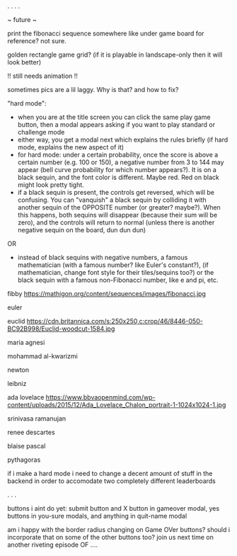 .
.
.
.

~ future ~

print the fibonacci sequence somewhere like under game board for reference? not sure.

golden rectangle game grid? (if it is playable in landscape-only then it will look better)

!! still needs animation !!

sometimes pics are a lil laggy. Why is that? and how to fix?

"hard mode":

- when you are at the title screen you can click the same play game button, then a modal appears asking if you want to play standard or challenge mode
- either way, you get a modal next which explains the rules briefly (if hard mode, explains the new aspect of it)
- for hard mode: under a certain probability, once the score is above a certain number (e.g. 100 or 150), a negative number from 3 to 144 may appear (bell curve probability for which number appears?). It is on a black sequin, and the font color is different. Maybe red. Red on black might look pretty tight.
- if a black sequin is present, the controls get reversed, which will be confusing. You can "vanquish" a black sequin by colliding it with another sequin of the OPPOSITE number (or greater? maybe?). When this happens, both sequins will disappear (because their sum will be zero), and the controls will return to normal (unless there is another negative sequin on the board, dun dun dun)

OR

- instead of black sequins with negative numbers, a famous mathematician (with a famous number? like Euler's constant?), (if mathematician, change font style for their tiles/sequins too?) or the black sequin with a famous non-Fibonacci number, like e and pi, etc.

fibby
https://mathigon.org/content/sequences/images/fibonacci.jpg

euler

euclid
https://cdn.britannica.com/s:250x250,c:crop/46/8446-050-BC92B998/Euclid-woodcut-1584.jpg

maria agnesi

mohammad al-kwarizmi

newton

leibniz

ada lovelace
https://www.bbvaopenmind.com/wp-content/uploads/2015/12/Ada_Lovelace_Chalon_portrait-1-1024x1024-1.jpg

srinivasa ramanujan

renee descartes

blaise pascal

pythagoras

if i make a hard mode i need to change a decent amount of stuff in the backend in order to accomodate two completely different leaderboards

.
.
.

buttons i aint do yet: submit button and X button in gameover modal, yes buttons in you-sure modals, and anything in quit-name modal

am i happy with the border radius changing on Game OVer buttons? should i incorporate that on some of the other buttons too? join us next time on another riveting episode OF ....
